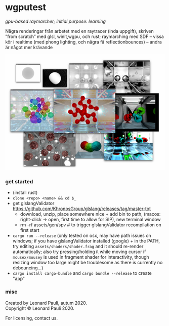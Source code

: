 # wgputest
*gpu-based raymarcher; initial purpose: learning*

Några renderingar från arbetet med en raytracer (inda uppgift), skriven ”from scratch” med glsl, winit,wgpu, och rust; raymarching med SDF – vissa kör i realtime (med phong lighting, och några få reflectionbounces) – andra är något mer krävande

![some rendering results](wgputest_collage_nov07_2020.jpg)


### get started

- (install rust)
- `clone <repo> <name> && cd $_`
- get glslangValidator https://github.com/KhronosGroup/glslang/releases/tag/master-tot
	- download, unzip, place somewhere nice + add bin to path, (macos: right-click -> open, first time to allow for SIP), new terminal window
	- rm -rf assets/gen/spv # to trigger glslangValidator recompilation on first start
- `cargo run --release` (only tested on osx, may have path issues on windows; if you have glslangValidator installed (google) + in the PATH, try editing `assets/shaders/shader.frag` and it should re-render automatically; also try pressing/holding `R` while moving cursor if `mousex/mousey` is used in fragment shader for interactivity, though resizing window too large might be troublesome as there is currently no debouncing...)
- `cargo install cargo-bundle` and `cargo bundle --release` to create "app"

### misc

Created by Leonard Pauli, autum 2020.  
Copyright © Leonard Pauli 2020.

For licensing, contact us.
